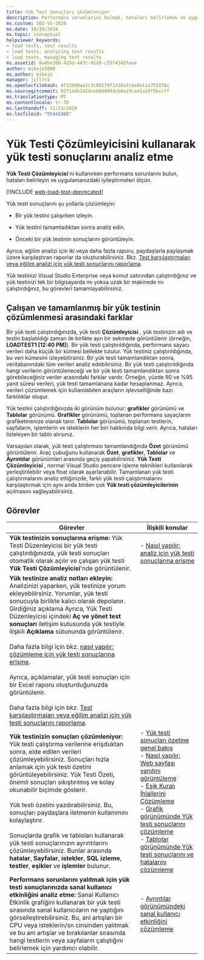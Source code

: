 ```yaml
---
title: Yük Test Sonuçları çözümleniyor
description: Performans sorunlarını bulmak, hataları belirlemek ve uygulamanızdaki iyileştirmeleri ölçmek için Yük Testi Çözümleyicisi 'ni nasıl kullanacağınızı öğrenin.
ms.custom: SEO-VS-2020
ms.date: 10/20/2016
ms.topic: conceptual
helpviewer_keywords:
- load tests, test results
- load tests, analyzing test results
- load tests, managing test results
ms.assetid: 8a4ba300-425d-447c-91d9-c53f4345feee
author: mikejo5000
ms.author: mikejo
manager: jillfra
ms.openlocfilehash: 4f33898aa1c3c08179f1438a7c6e6e11a75587bc
ms.sourcegitcommit: 02f14db142dce68d084dcb0a19ca41a16f5bccff
ms.translationtype: MT
ms.contentlocale: tr-TR
ms.lasthandoff: 11/23/2020
ms.locfileid: "95442488"
---
```

# <a name="analyze-load-test-results-using-the-load-test-analyzer"></a>Yük Testi Çözümleyicisini kullanarak yük testi sonuçlarını analiz etme

**Yük Testi Çözümleyicisi**'ni kullanırken performans sorunlarını bulun, hataları belirleyin ve uygulamanızdaki iyileştirmeleri ölçün.

[!INCLUDE [web-load-test-deprecated](includes/web-load-test-deprecated.md)]

Yük testi sonuçlarını şu yollarla çözümleyin:

- Bir yük testini çalışırken izleyin.

- Yük testini tamamladıktan sonra analiz edin.

- Önceki bir yük testinin sonuçlarını görüntüleyin.

Ayrıca, eğilim analizi için iki veya daha fazla raporu, paydaşlarla paylaşmak üzere karşılaştıran raporlar da oluşturabilirsiniz. Bkz. [Test karşılaştırmaları veya eğilim analizi için yük testi sonuçlarını raporlama](../test/compare-load-test-results.md).

Yük testinizi Visual Studio Enterprise veya komut satırından çalıştırdığınız ve yük testinizi tek bir bilgisayarda mı yoksa uzak bir makinede mı çalıştırdığınız, bu görevleri tamamlayabilirsiniz.

## <a name="differences-between-analyzing-a-running-and-a-completed-load-test"></a>Çalışan ve tamamlanmış bir yük testinin çözümlenmesi arasındaki farklar

Bir yük testi çalıştırdığınızda, yük testi **Çözümleyicisi** , yük testinizin adı ve testin başlatıldığı zaman ile birlikte ayrı bir sekmede görüntülenir (örneğin, **LOADTEST1 [12:40 PM]**). Bir yük testi çalıştırıldığında, performans sayacı verileri daha küçük bir kümesi bellekte tutulur. Yük testiniz çalıştırıldığında, bu veri kümesini izleyebilirsiniz. Bir yük testi tamamlandıktan sonra, veritabanındaki tüm verileri analiz edebilirsiniz. Bir yük testi çalıştırıldığında hangi verilerin görüntüleneceği ve bir yük testi tamamlandıktan sonra görebileceğiniz veriler arasındaki farklar vardır. Örneğin, yüzde 90 ve %95 yanıt süresi verileri, yük testi tamamlanana kadar hesaplanmaz. Ayrıca, verileri çözümlemek için kullanılabilen araçların işlevselliğinde bazı farklılıklar oluşur.

Yük testini çalıştırdığınızda iki görünüm bulunur: **grafikler** görünümü ve **Tablolar** görünümü. **Grafikler** görünümü, toplanan performans sayaçlarını grafiketmenize olanak tanır. **Tablolar** görünümü, toplanan testlerin, sayfaların, işlemlerin ve isteklerin her biri hakkında bilgi verir. Ayrıca, hataları listeleyen bir tablo alırsınız.

Varsayılan olarak, yük testi çalıştırması tamamlandığında **Özet** görünümü görüntülenir. Araç çubuğunu kullanarak **Özet**, **grafikler**, **Tablolar** ve **Ayrıntılar** görünümleri arasında geçiş yapabilirsiniz. **Yük Testi Çözümleyicisi** , normal Visual Studio pencere işleme teknikleri kullanılarak yerleştirilebilir veya float olarak ayarlanabilir. Tamamlanan yük testi çalıştırmalarını analiz ettiğinizde, farklı yük testi çalıştırmalarını karşılaştırmak için aynı anda birden çok **Yük testi çözümleyicilerinin** açılmasını sağlayabilirsiniz.

## <a name="tasks"></a>Görevler

|Görevler|İlişkili konular|
|-|-|
|**Yük testinizin sonuçlarına erişme:** Yük Testi Düzenleyicisi bir yük testi çalıştırdığınızda, yük testi sonuçları otomatik olarak açılır ve çalışan yük testi **Yük Testi Çözümleyicisi**'nde görüntülenir.|-   [Nasıl yapılır: analiz için yük testi sonuçlarına erişme](../test/how-to-access-load-test-results-for-analysis.md)|
|**Yük testinize analiz notları ekleyin:** Analizinizi yaparken, yük testinize yorum ekleyebilirsiniz. Yorumlar, yük testi sonucuyla birlikte kalıcı olarak depolanır. Girdiğiniz açıklama Ayrıca, Yük Testi Düzenleyicisi içindeki **Aç ve yönet test sonuçları** iletişim kutusunda yük testiyle ilişkili **Açıklama** sütununda görüntülenir.<br /><br /> Daha fazla bilgi için bkz. [nasıl yapılır: çözümleme için yük testi sonuçlarına erişme](../test/how-to-access-load-test-results-for-analysis.md).<br /><br /> Ayrıca, açıklamalar, yük testi sonuçları için bir Excel raporu oluşturduğunuzda görüntülenir.<br /><br /> Daha fazla bilgi için bkz. [Test karşılaştırmaları veya eğilim analizi için yük testi sonuçlarını raporlama](../test/compare-load-test-results.md).||
|**Yük testinizin sonuçları çözümleniyor:** Yük testi çalıştırma verilerine erişduktan sonra, elde edilen verileri çözümleyebilirsiniz. Sonuçları hızla anlamak için yük testi özetini görüntüleyebilirsiniz. Yük Testi Özeti, önemli sonuçları sıkıştırılmış ve kolay okunabilir biçimde gösterir.<br /><br /> Yük testi özetini yazdırabilirsiniz. Bu, sonuçları paydaşlara iletmenin kullanımını kolaylaştırır.<br /><br /> Sonuçlarda grafik ve tabloları kullanarak yük testi sonuçlarınızın ayrıntılarını çözümleyebilirsiniz. Bunlar arasında **hatalar**, **Sayfalar**, **istekler**, **SQL izleme**, **testler**, **eşikler** ve **işlemler** bulunur.|-   [Yük testi sonuçları özetine genel bakış](../test/load-test-results-summary-overview.md)<br />-   [Nasıl yapılır: Web sayfası yanıtını görüntüleme](../test/how-to-view-web-page-response-time-in-a-load-test.md)<br />-   [Eşik Kuralı İhlallerini Çözümleme](../test/analyze-threshold-rule-violations-in-load-tests.md)<br />-   [Grafik görünümünde Yük testi sonuçlarını çözümleme](../test/analyze-load-test-results-in-the-graphs-view.md)<br />-   [Tablolar görünümünde Yük testi sonuçlarını ve hatalarını çözümleme](../test/analyze-load-test-results-and-errors-in-the-tables-view.md)|
|**Performans sorunlarını yalıtmak için yük testi sonuçlarınızda sanal kullanıcı etkinliğini analiz etme:** Sanal Kullanıcı Etkinlik grafiğini kullanarak bir yük testi sırasında sanal kullanıcıların ne yaptığını görselleştirebilirsiniz. Bu, ani artışları bir CPU veya isteklerin/sn cinsinden yalıtmak ve bu ani artışlar ve bırakılanlar sırasında hangi testlerin veya sayfaların çalıştığını belirlemek için yardımcı olabilir.|-   [Ayrıntılar görünümündeki sanal kullanıcı etkinliğini çözümleme](../test/analyze-load-test-virtual-user-activity-in-the-details-view.md)|

